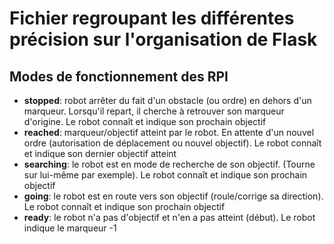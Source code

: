 # Fichier regroupant les différentes précision sur l'organisation de Flask
## Modes de fonctionnement des RPI
- **stopped**: robot arrêter du fait d'un obstacle (ou ordre) en dehors d'un marqueur. Lorsqu'il repart, il cherche à retrouver son marqueur d'origine. Le robot connaît et indique son prochain objectif
- **reached**: marqueur/objectif atteint par le robot. En attente d'un nouvel ordre (autorisation de déplacement ou nouvel objectif). Le  robot connaît et indique son dernier objectif atteint
- **searching**: le robot est en mode de recherche de son objectif. (Tourne sur lui-même par exemple). Le robot connaît et indique son prochain objectif
- **going**: le robot est en route vers son objectif (roule/corrige sa direction). Le robot connaît et indique son prochain objectif
- **ready**: le robot n'a pas d'objectif et n'en a pas atteint (début). Le robot indique le marqueur -1
